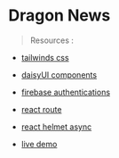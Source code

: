 # Dragon News

> Resources :

- [tailwinds css](https://tailwindcss.com/docs/guides/vite)
- [daisyUI components](https://daisyui.com/docs/install/)
- [firebase authentications](https://firebase.google.com/)
- [react route](https://reactrouter.com/en/main/start/tutorial)
- [react helmet async](https://www.npmjs.com/package/react-helmet-async)

- [live demo ]()
